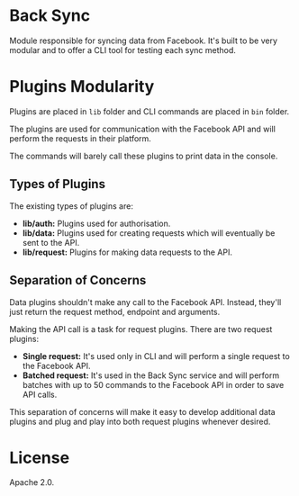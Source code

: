 # Back Sync
Module responsible for syncing data from Facebook. It's built to be very modular and to offer a CLI tool for testing each sync method.

# Plugins Modularity
Plugins are placed in `lib` folder and CLI commands are placed in `bin` folder.

The plugins are used for communication with the Facebook API and will perform the requests in their platform.

The commands will barely call these plugins to print data in the console.

## Types of Plugins
The existing types of plugins are:
* **lib/auth:** Plugins used for authorisation.
* **lib/data:** Plugins used for creating requests which will eventually be sent to the API.
* **lib/request:** Plugins for making data requests to the API.

## Separation of Concerns
Data plugins shouldn't make any call to the Facebook API. Instead, they'll just return the request method, endpoint and arguments.

Making the API call is a task for request plugins. There are two request plugins:
* **Single request:** It's used only in CLI and will perform a single request to the Facebook API.
* **Batched request:** It's used in the Back Sync service and will perform batches with up to 50 commands to the Facebook API in order to save API calls.

This separation of concerns will make it easy to develop additional data plugins and plug and play into both request plugins whenever desired.

# License
Apache 2.0.
